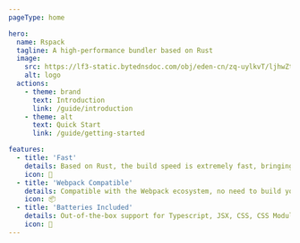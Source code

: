 ```yaml
---
pageType: home

hero:
  name: Rspack
  tagline: A high-performance bundler based on Rust
  image:
    src: https://lf3-static.bytednsdoc.com/obj/eden-cn/zq-uylkvT/ljhwZthlaukjlkulzlp/logo-4x-01042.png
    alt: logo
  actions:
    - theme: brand
      text: Introduction
      link: /guide/introduction
    - theme: alt
      text: Quick Start
      link: /guide/getting-started

features:
  - title: 'Fast'
    details: Based on Rust, the build speed is extremely fast, bringing you the ultimate development experience.
    icon: 🚀
  - title: 'Webpack Compatible'
    details: Compatible with the Webpack ecosystem, no need to build your ecosystem from scratch.
    icon: 📦
  - title: 'Batteries Included'
    details: Out-of-the-box support for Typescript, JSX, CSS, CSS Modules, Sass, and more.
    icon: 🎨
---
```


